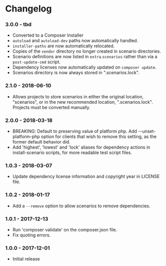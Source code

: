 # Changelog

### 3.0.0 - tbd

* Converted to a Composer Installer
* `autoload` and `autoload-dev` paths now automatically handled.
* `installer-paths` are now automatically relocated.
* Copies of the `vendor` directory no longer created in scenario directories.
* Scenario definitions are now listed in `extra`.`scenarios` rather than via a `post-update-cmd` script.
* Dependency licenses now automatically updated on `composer update`.
* Scenarios directory is now always stored in ".scenarios.lock".

### 2.1.0 - 2018-06-10

* Allows projects to store scenarios in either the original location, "scenarios", or in the new recommended location, ".scenarios.lock". Projects must be converted manually.

### 2.0.0 - 2018-03-18

* BREAKING: Default to preserving value of platform php. Add --unset-platform-php option for clients that wish to remove this setting, as the former default behavior did.
* Add 'highest', 'lowest' and 'lock' aliases for dependency actions in install-scenario scripts, for more readable test script files.

### 1.0.3 - 2018-03-07

* Update dependency license information and copyright year in LICENSE file.

### 1.0.2 - 2018-01-17

* Add a `--remove` option to allow scenarios to remove dependencies.

### 1.0.1 - 2017-12-13

* Run 'composer validate' on the composer.json file.
* Fix quoting errors.

### 1.0.0 - 2017-12-01

* Initial release
